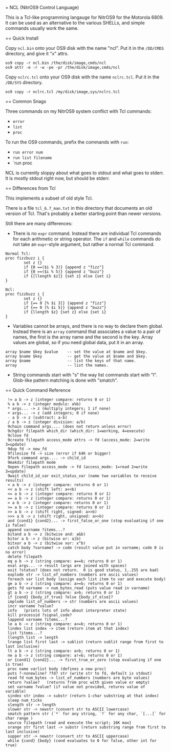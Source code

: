 = NCL (NitrOS9 Control Language)

This is a Tcl-like programming langauge for NitrOS9 for the Motorola 6809.
It can be used as an alternative to the various SHELLs, and simple commands
usually work the same.

== Quick Install

Copy `ncl.bin` onto your OS9 disk with the name "ncl".
Put it in the `/DD/CMDS` directory, and give it "x" attrs.

```
os9 copy -r ncl.bin /the/disk/image,cmds/ncl
os9 attr -e -r -w -pe -pr /the/disk/image,cmds/ncl
```

Copy `nclrc.tcl` onto your OS9 disk with the name `nclrc.tcl`.
Put it in the `/DD/SYS` directory.

```
os9 copy -r nclrc.tcl /my/disk/image,sys/nclrc.tcl
```

== Common Snags

Three commands on my NitrOS9 system conflict with Tcl commands:

*   `error`
*   `list`
*   `proc`

To run the OS9 commands, prefix the commands with `run`:

*   `run error num`
*   `run list filename`
*   `run proc

NCL is currently sloppy about what goes to stdout and what goes to stderr.
It is mostly stdout right now, but should be stderr.

== Differences from Tcl

This implements a subset of old style Tcl.

There is a file `tcl_6.7_man.txt` in this directory that documents an old
version of Tcl.  That's probably a better starting point than newer versions.

Still there are many differences:

*   There is no `expr` command.  Instead there are individual Tcl commands 
for each arithmetic or string operator.  The `if` and `while` commands do
not take an `expr`-style argument, but rather a normal Tcl command.

```
Normal Tcl:
proc fizzbuzz i {
        set z {}
        if {0 ==($i % 3)} {append z "fizz"}
        if {0 ==($i % 5)} {append z "buzz"}
        if {[llength $z]} {set z} else {set i}
}

Ncl:
proc fizzbuzz i {
        set z {}
        if {== 0 [% $i 3]} {append z "fizz"}
        if {== 0 [% $i 5]} {append z "buzz"}
        if {llength $z} {set z} else {set i}
}
```

*   Variables cannot be arrays, and there is no way to declare them global.
Instead there is an `array` command that associates a value to a pair of
names, the first is the array name and the second is the key.
Array values are global, so if you need global data, put it in an array.

```
array $name $key $value    -- set the value at $name and $key.
array $name $key           -- get the value at $name and $key.
array $name                -- list the keys of that name.
array                      -- list the names.
```

*   String commands start with "s" the way list commands start with "l".
    Glob-like pattern matching is done with "smatch".

== Quick Command Reference

```
 != a b -> z (integer compare: returns 0 or 1)
 % a b -> z (integer modulo: a%b)
 * args... -> z (multiply integers; 1 if none)
 + args... -> z (add integers; 0 if none)
 - a b -> z (subtract: a-b)
 / a b -> z (integer division: a/b)
 9chain command args.... (does not return unless error)
 9chgdir filepath which_dir (which_dir: 1=working, 4=execute)
 9close fd
 9create filepath access_mode attrs -> fd (access_mode: 2=write 3=update)
 9dup fd -> new_fd
 9filesize fd -> size (error if 64K or bigger)
 9fork command args.... -> child_id
 9makdir filepath mode
 9open filepath access_mode -> fd (access_mode: 1=read 2=write 3=update)
 9wait child_id_var exit_status_var (name two variables to receive results)
 < a b -> z (integer compare: returns 0 or 1)
 << a b -> z (shift left: a<<b)
 <= a b -> z (integer compare: returns 0 or 1)
 == a b -> z (integer compare: returns 0 or 1)
 > a b -> z (integer compare: returns 0 or 1)
 >= a b -> z (integer compare: returns 0 or 1)
 >> a b -> z (shift right, signed: a>>b)
 >>> a b -> z (shift right, unsigned: a>>b)
 and {cond1} {cond2}... -> first_false_or_one (stop evaluating if one is false)
 append varname ?items...?
 bitand a b -> z (bitwise and: a&b)
 bitor a b -> z (bitwise or: a|b)
 bitxor a b -> z (bitwise xor: x^b)
 catch body ?varname? -> code (result value put in varname; code 0 is no error)
 delete filepath
 eq a b -> z (string compare: a==b; returns 0 or 1)
 eval args... -> result (args are joined with spaces)
 exit ?status? (does not return.  0 is good status, 1..255 are bad)
 explode str -> list_of_numbers (numbers are ascii values)
 foreach var list body (assign each list item to var and execute body)
 ge a b -> z (string compare: a>=b; returns 0 or 1)
 gets fd varname -> num_bytes_read (puts value read in varname)
 gt a b -> z (string compare: a>b; returns 0 or 1)
 if {cond} {body_if_true} ?else {body_if_else}?
 implode list_of_numbers -> str (numbers are ascii values)
 incr varname ?value?
 info   (prints lots of info about interpreter state)
 kill processid ?signal_code?
 lappend varname ?items...?
 le a b -> z (string compare: a<=b; returns 0 or 1)
 lindex list index -> item (return item at that index)
 list ?items...?
 llength list -> length
 lrange list first last -> sublist (return sublit range from first to last inclusive)
 lt a b -> z (string compare: a<b; returns 0 or 1)
 ne a b -> z (string compare: a!=b; returns 0 or 1)
 or {cond1} {cond2}... -> first_true_or_zero (stop evaluating if one is true)
 proc name varlist body (defines a new proc)
 puts ?-nonewline? ?fd? str (write str to fd, default is stdout)
 read fd num_bytes -> list_of_numbers (numbers are byte values)
 return ?value?   (returns from proc with given value or empty)
 set varname ?value? (if value not provided, returns value of variable)
 sindex str index -> substr (return 1-char substring at that index)
 sleep num_ticks
 slength str -> length
 slower str -> newstr (convert str to ASCII lowercase)
 smatch pattern str (`*` for any string, `?` for any char, `[...]` for char range )
 source filepath (read and execute the script; 16K max}
 srange str first last -> substr (return substring range from first to last inclusive)
 supper str -> newstr (convert str to ASCII uppercase)
 while {cond} {body} (cond evaluates to 0 for false, other int for true)
```
